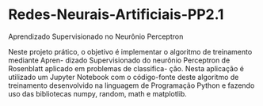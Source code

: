 # Redes-Neurais-Artificiais-PP2.1

Aprendizado Supervisionado no Neurônio Perceptron

Neste projeto prático, o objetivo é implementar o algoritmo de treinamento mediante Apren-
dizado Supervisionado do neurônio Perceptron de Rosenblatt aplicado em problemas de classifica-
ção. Nesta aplicação é utilizado um Jupyter Notebook com o código-fonte deste algoritmo
de treinamento desenvolvido na linguagem de Programação Python e fazendo uso das bibliotecas
numpy, random, math e matplotlib.
